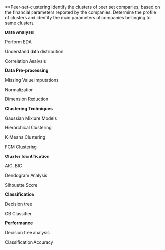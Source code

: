 **Peer-set-clustering
Identify the clusters of peer set companies, based on the financial parameters reported by the companies. Determine the profile of clusters and identify the main parameters of companies belonging to same clusters.


**Data Analysis**


Perform EDA


Understand data distribution


Correlation Analysis

**Data Pre-processing**


Missing Value Imputations


Normalization


Dimension Reduction



**Clustering Techniques**


Gaussian Mixture Models


Hierarchical Clustering


K-Means Clustering


FCM Clustering


**Cluster Identification**


AIC, BIC


Dendogram Analysis

Sihouette Score


**Classification**


Decision tree


GB Classifier

**Performance**


Decision tree analysis


Classification Accuracy

